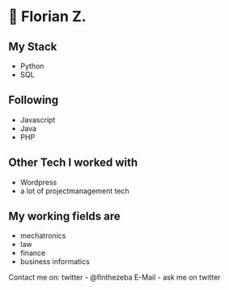 # 👋 Florian Z.

## My Stack
- Python
- SQL
## Following
- Javascript
- Java
- PHP
## Other Tech I worked with
- Wordpress
- a lot of projectmanagement tech

## My working fields are 
- mechatronics
- law
- finance
- business informatics

Contact me on:
twitter - @flnthezeba
E-Mail - ask me on twitter


